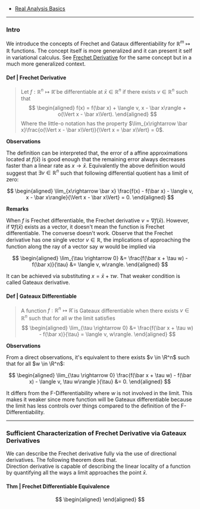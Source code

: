 - [Real Analysis Basics](Real%20Analysis%20Basics.md)

----
### **Intro**

We introduce the concepts of Frechet and Gataux differentiability for $\mathbb R^m\mapsto \mathbb R$ functions. 
The concept itself is more generalized and it can present it self in variational calculus. 
See [Frechet Derivative](Frechet%20Derivative.md) for the same concept but in a much more generalized context. 

#### **Def | Frechet Derivative**
> Let $f: \mathbb R^n\mapsto \mathbb {\bar R}$ be differentiable at $\bar x \in \mathbb R^n$ if there exists $v \in \mathbb R^n$ such that 
> $$
> \begin{aligned}
>     f(x) = f(\bar x) + \langle v, x - \bar x\rangle + o(\Vert x - \bar x\Vert). 
> \end{aligned}
> $$
> Where the little-o notation has the property $\lim_{x\rightarrow \bar x}\frac{o(\Vert x - \bar x\Vert)}{\Vert x = \bar x\Vert} = 0$. 

**Observations**

The definition can be interpreted that, the error of a affine approximations located at $f(\bar x)$ is good enough that the remaining error always decreases faster than a linear rate as $x \rightarrow \bar x$. 
Equivalently the above definition would suggest that $\exists v \in \mathbb R^n$ such that following differential quotient has a limit of zero: 

$$
\begin{aligned}
    \lim_{x\rightarrow \bar x} 
    \frac{f(x) - f(\bar x) - \langle v, x - \bar x\rangle}{\Vert x - \bar x\Vert} = 0. 
\end{aligned}
$$

**Remarks**

When $f$ is Frechet differentiable, the Frechet derivative $v = \nabla f(\bar x)$. 
However, if $\nabla f(\bar x)$ exists as a vector, it doesn't mean the function is Frechet differentiable. 
The converse doesn't work. 
Observe that the Frechet derivative has one single vector $v\in \mathbb R$, the implications of approaching the function along the ray of a vector say $w$ would be implied via 

$$
\begin{aligned}
    \lim_{\tau \rightarrow 0}
    &= 
    \frac{f(\bar x + \tau w) - f(\bar x)}{\tau} &= \langle v, w\rangle. 
\end{aligned}
$$

It can be achieved via substituting $x = \bar x + \tau w$. 
That weaker condition is called Gateaux derivative. 


#### **Def | Gateaux Differentiable**
> A function $f: \mathbb R^n \mapsto \mathbb{\bar R}$ is Gateaux differentiable when there exists $v \in \mathbb R^n$ such that for all $w$ the limit satisfies 
> $$
> \begin{aligned}
>     \lim_{\tau \rightarrow 0}
>     &= 
>     \frac{f(\bar x + \tau w) - f(\bar x)}{\tau} = \langle v, w\rangle. 
> \end{aligned}
> $$

**Observations**

From a direct observations, it's equivalent to there exists $v \in \R^n$ such that for all $w \in \R^n$: 

$$
\begin{aligned}
    \lim_{\tau \rightarrow 0} 
    \frac{f(\bar x + \tau w) - f(\bar x) - \langle v, \tau w\rangle }{\tau}
    &= 0. 
\end{aligned}
$$

It differs from the F-Differentiability where $w$ is not involved in the limit. 
This makes it weaker since more function will be Gateaux differentiable because the limit has less controls over things compared to the definition of the F-Differentiability. 

---
### **Sufficient Characterization of Frechet Derivative via Gateaux Derivatives**

We can describe the Frechet derivative fully via the use of directional derivatives.
The following theorem does that.  
Direction derivative is capable of describing the linear locality of a function by quantifying all the ways a limit approaches the point $\bar x$. 


#### **Thm | Frechet Differentiable Equivalence**
$$
\begin{aligned}
\end{aligned}
$$